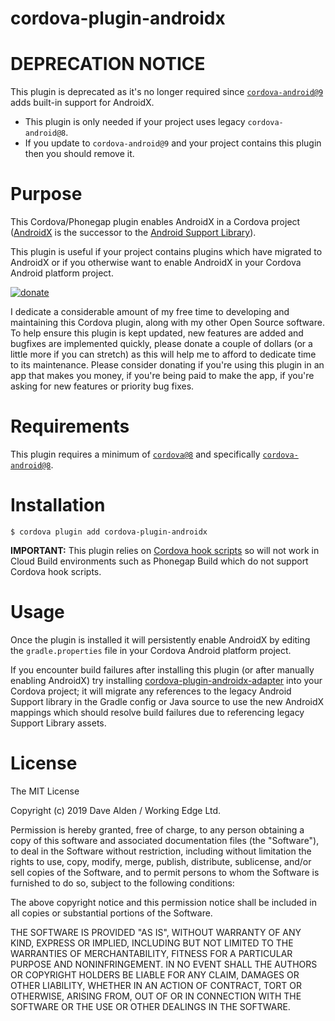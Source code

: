 cordova-plugin-androidx
=======================

# DEPRECATION NOTICE
This plugin is deprecated as it's no longer required since [`cordova-android@9`](https://github.com/apache/cordova-android/blob/master/RELEASENOTES.md#900-jun-23-2020) adds built-in support for AndroidX. 

- This plugin is only needed if your project uses legacy `cordova-android@8`.
- If you update to `cordova-android@9` and your project contains this plugin then you should remove it.

# Purpose
This Cordova/Phonegap plugin enables AndroidX in a Cordova project ([AndroidX](https://developer.android.com/jetpack/androidx/migrate) is the successor to the [Android Support Library](https://developer.android.com/topic/libraries/support-library/index)).

This plugin is useful if your project contains plugins which have migrated to AndroidX or if you otherwise want to enable AndroidX in your Cordova Android platform project.

<!-- DONATE -->
[![donate](https://www.paypalobjects.com/en_US/i/btn/btn_donateCC_LG_global.gif)](https://www.paypal.com/cgi-bin/webscr?cmd=_s-xclick&hosted_button_id=ZRD3W47HQ3EMJ)

I dedicate a considerable amount of my free time to developing and maintaining this Cordova plugin, along with my other Open Source software.
To help ensure this plugin is kept updated, new features are added and bugfixes are implemented quickly, please donate a couple of dollars (or a little more if you can stretch) as this will help me to afford to dedicate time to its maintenance. Please consider donating if you're using this plugin in an app that makes you money, if you're being paid to make the app, if you're asking for new features or priority bug fixes.
<!-- END DONATE -->
 

# Requirements

This plugin requires a minimum of [`cordova@8`](https://github.com/apache/cordova-cli) and specifically [`cordova-android@8`](https://github.com/apache/cordova-android).
 
# Installation

    $ cordova plugin add cordova-plugin-androidx
    
**IMPORTANT:** This plugin relies on [Cordova hook scripts](https://cordova.apache.org/docs/en/latest/guide/appdev/hooks/) so will not work in Cloud Build environments such as Phonegap Build which do not support Cordova hook scripts. 
    
# Usage

Once the plugin is installed it will persistently enable AndroidX by editing the `gradle.properties` file in your Cordova Android platform project.

If you encounter build failures after installing this plugin (or after manually enabling AndroidX) try installing [cordova-plugin-androidx-adapter](https://github.com/dpa99c/cordova-plugin-androidx-adapter) into your Cordova project; it will migrate any references to the legacy Android Support library in the Gradle config or Java source to use the new AndroidX mappings which should resolve build failures due to referencing legacy Support Library assets.

License
================

The MIT License

Copyright (c) 2019 Dave Alden / Working Edge Ltd.

Permission is hereby granted, free of charge, to any person obtaining a copy
of this software and associated documentation files (the "Software"), to deal
in the Software without restriction, including without limitation the rights
to use, copy, modify, merge, publish, distribute, sublicense, and/or sell
copies of the Software, and to permit persons to whom the Software is
furnished to do so, subject to the following conditions:

The above copyright notice and this permission notice shall be included in
all copies or substantial portions of the Software.

THE SOFTWARE IS PROVIDED "AS IS", WITHOUT WARRANTY OF ANY KIND, EXPRESS OR
IMPLIED, INCLUDING BUT NOT LIMITED TO THE WARRANTIES OF MERCHANTABILITY,
FITNESS FOR A PARTICULAR PURPOSE AND NONINFRINGEMENT. IN NO EVENT SHALL THE
AUTHORS OR COPYRIGHT HOLDERS BE LIABLE FOR ANY CLAIM, DAMAGES OR OTHER
LIABILITY, WHETHER IN AN ACTION OF CONTRACT, TORT OR OTHERWISE, ARISING FROM,
OUT OF OR IN CONNECTION WITH THE SOFTWARE OR THE USE OR OTHER DEALINGS IN
THE SOFTWARE.
